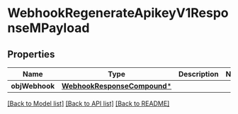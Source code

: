 # WebhookRegenerateApikeyV1ResponseMPayload

## Properties
Name | Type | Description | Notes
------------ | ------------- | ------------- | -------------
**objWebhook** | [**WebhookResponseCompound***](WebhookResponseCompound.md) |  | 

[[Back to Model list]](../README.md#documentation-for-models) [[Back to API list]](../README.md#documentation-for-api-endpoints) [[Back to README]](../README.md)


